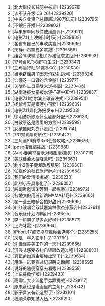 
1. [北大副校长任羽中被查]-[2239978]
1. [该不该升级iOS 26]-[2239920]
1. [中央企业资产总额超过90万亿元]-[2239795]
1. [不眠日开播]-[2239603]
1. [苹果安卓同软件使用测评]-[2239211]
1. [电影731上映倒计时1天]-[2239808]
1. [各省有自己的丰收美食]-[2239636]
1. [天梯山石窟有多震撼]-[2239568]
1. [组合驾驶辅助相关标准征求意见]-[2239903]
1. [17号台风“米娜”将生成]-[2239347]
1. [三角洲行动S6赛季CG]-[2239530]
1. [当地辟谣男子因天价彩礼跳河]-[2239524]
1. [谁懂这一口馍的含金量]-[2239771]
1. [关晓彤生日鹿晗未送祝福]-[2239405]
1. [湖南通报女童被水泥杆砸中离世]-[2239807]
1. [电影731哈尔滨全球首映式]-[2239954]
1. [杨紫今天是榴莲小可爱]-[2239609]
1. [电影731异化海报发布]-[2239503]
1. [徐明浩新歌跟什么剧都好配]-[2239123]
1. [白敬亭这是哪里的方言]-[2239599]
1. [女孩酷似刘亦菲走红]-[2239514]
1. [731预售票房破亿]-[2239422]
1. [三角洲S6赛季3x3任务攻略]-[2239676]
1. [pose摇舞蹈挑战]-[2239881]
1. [Au小胖梨耶情歌对唱甜度超标]-[2239715]
1. [美联储会大幅降息吗]-[2239663]
1. [刺小2董子健爆改腹肌男]-[2239601]
1. [任嘉伦的秋日旅行碎片]-[2239658]
1. [我们的爱清唱挑战]-[2239233]
1. [此刻小丑具象化了]-[2239002]
1. [威姆斯邀请朱芳雨一起练拳]-[2238972]
1. [各地文旅用苏新皓MAMA转场]-[2239605]
1. [翟一莹王皓祯合拍好甜]-[2239695]
1. [韩红演唱会双城嘉宾林俊杰孙燕姿]-[2239611]
1. [音乐缘计划2阵容]-[2239595]
1. [李一桐架子鼓少女好飒]-[2238573]
1. [上海冰雹]-[2239964]
1. [iPhone17或安卓旗舰你会选哪个]-[2239255]
1. [又是一年入伍季]-[2238789]
1. [沈佳润美美工作的一天]-[2239656]
1. [沉浸式感受农村自建房改造过程]-[2238803]
1. [真正的如意金箍棒出现了]-[2239634]
1. [用洪一诺我看过记录萌宠瞬间]-[2238595]
1. [说好的随便穿穿去看秀]-[2238558]
1. [上车摇数学版]-[2239433]
1. [高卿尘大步流星手势舞挑战]-[2239117]
1. [原来我也是漫画里的主角]-[2238742]
1. [影子舞又有新造型了]-[2239101]
1. [权顺荣李知勋入伍]-[2239210]
